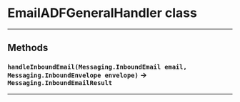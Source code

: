 # EmailADFGeneralHandler class
---
## Methods
### `handleInboundEmail(Messaging.InboundEmail email, Messaging.InboundEnvelope envelope)` → `Messaging.InboundEmailResult`
---
